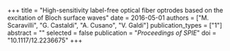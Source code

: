 +++
title = "High-sensitivity label-free optical fiber optrodes based on the excitation of Bloch surface waves"
date = 2016-05-01
authors = ["M. Scaravilli", "G. Castaldi", "A. Cusano", "V. Galdi"]
publication_types = ["1"]
abstract = ""
selected = false
publication = "*Proceedings of SPIE*"
doi = "10.1117/12.2236675"
+++

